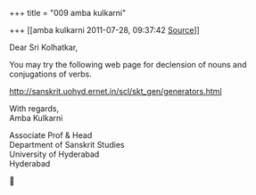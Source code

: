 +++
title = "009 amba kulkarni"

+++
[[amba kulkarni	2011-07-28, 09:37:42 [Source](https://groups.google.com/g/samskrita/c/zHRxpySNgas)]]



Dear Sri Kolhatkar,  
  
You may try the following web page for declension of nouns and  
conjugations of verbs.  
  
<http://sanskrit.uohyd.ernet.in/scl/skt_gen/generators.html>  
  
With regards,  
Amba Kulkarni  
  
Associate Prof & Head  
Department of Sanskrit Studies  
University of Hyderabad  
Hyderabad  



